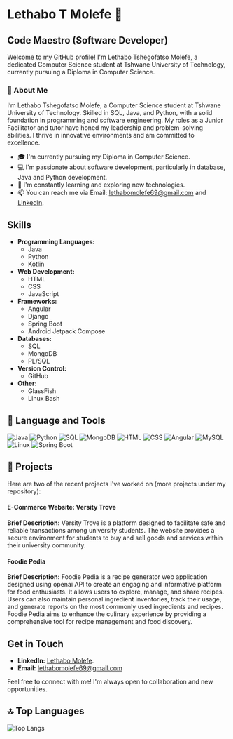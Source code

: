 # Lethabo T Molefe 💯
## Code Maestro (Software Developer)

Welcome to my GitHub profile! I'm Lethabo Tshegofatso Molefe, a dedicated Computer Science student at Tshwane University of Technology, currently pursuing a Diploma in Computer Science.

### 👤 About Me
I’m Lethabo Tshegofatso Molefe, a Computer Science student at Tshwane University of Technology. Skilled in SQL, Java, and Python, with a solid foundation in programming and software engineering. My roles as a Junior Facilitator and tutor have honed my leadership and problem-solving abilities. I thrive in innovative environments and am committed to excellence.

- 🎓 I'm currently pursuing my Diploma in Computer Science.
- 💻 I'm passionate about software development, particularly in database, Java and Python development.
- 🌱 I'm constantly learning and exploring new technologies.
- 📫 You can reach me via Email: lethabomolefe69@gmail.com and [LinkedIn](https://www.linkedin.com/in/lethabo-molefe-9bb94b238).

## Skills
- **Programming Languages:**
  - Java
  - Python
  - Kotlin
- **Web Development:**
  - HTML
  - CSS
  - JavaScript
- **Frameworks:**
  - Angular
  - Django
  - Spring Boot
  - Android Jetpack Compose
- **Databases:**
  - SQL
  - MongoDB
  - PL/SQL
- **Version Control:**
  - GitHub
- **Other:**
  - GlassFish
  - Linux Bash


## 🧰 Language and Tools
![Java](https://img.shields.io/badge/Java-ED8B00?style=for-the-badge&logo=java&logoColor=white)
![Python](https://img.shields.io/badge/Python-3776AB?style=for-the-badge&logo=python&logoColor=white)
![SQL](https://img.shields.io/badge/SQL-003B57?style=for-the-badge&logo=sqlite&logoColor=white)
![MongoDB](https://img.shields.io/badge/MongoDB-47A248?style=for-the-badge&logo=mongodb&logoColor=white)
![HTML](https://img.shields.io/badge/HTML-E34F26?style=for-the-badge&logo=html5&logoColor=white)
![CSS](https://img.shields.io/badge/CSS-1572B6?style=for-the-badge&logo=css3&logoColor=white)
![Angular](https://img.shields.io/badge/Angular-DD0031?style=for-the-badge&logo=angular&logoColor=white)
![MySQL](https://img.shields.io/badge/MySQL-4479A1?style=for-the-badge&logo=mysql&logoColor=white)
![Linux](https://img.shields.io/badge/Linux-FCC624?style=for-the-badge&logo=linux&logoColor=black)
![Spring Boot](https://img.shields.io/badge/Spring%20Boot-6DB33F?style=for-the-badge&logo=spring-boot&logoColor=white)

## 🚀 Projects
Here are two of the recent projects I've worked on (more projects under my repository):

#### E-Commerce Website: Versity Trove
**Brief Description:** Versity Trove is a platform designed to facilitate safe and reliable transactions among university students. The website provides a secure environment for students to buy and sell goods and services within their university community.

#### Foodie Pedia
**Brief Description:** Foodie Pedia is a recipe generator web application designed using openai API to create an engaging and informative platform for food enthusiasts. It allows users to explore, manage, and share recipes. Users can also maintain personal ingredient inventories, track their usage, and generate reports on the most commonly used ingredients and recipes. Foodie Pedia aims to enhance the culinary experience by providing a comprehensive tool for recipe management and food discovery.
## Get in Touch
- **LinkedIn:** [Lethabo Molefe](https://www.linkedin.com/in/lethabo-molefe-9bb94b238).
- **Email:** lethabomolefe69@gmail.com 

Feel free to connect with me! I'm always open to collaboration and new opportunities.

## 🔝 Top Languages
![Top Langs](https://github-readme-stats.vercel.app/api/top-langs/?username=Lethabo-T-Molefe&layout=compact&theme=radical)

